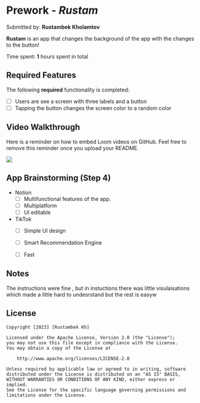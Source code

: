 
# Prework - *Rustam*

Submitted by: **Rustambek Kholamtov**

**Rustam** is an app that changes the background of the app with the changes to the button!

Time spent: **1** hours spent in total

## Required Features

The following **required** functionality is completed:

- [ ] Users are see a screen with three labels and a button
- [ ] Tapping the button changes the screen color to a random color
 
## Video Walkthrough

Here is a reminder on how to embed Loom videos on GitHub. Feel free to remove this reminder once you upload your README. 


<a href="https://www.loom.com/share/f60f45022e614eeb8528286426e6c34b">
      <img style="max-width:300px;" src="https://cdn.loom.com/sessions/thumbnails/f60f45022e614eeb8528286426e6c34b-with-play.gif">
    </a>

## App Brainstorming (Step 4)
- Notion
   - [ ] Multifunctional features of the app.
   - [ ] Multiplatform
   - [ ] UI editable
 - TikTok
   - [ ] Simple UI design
   - [ ] Smart Recommendation Engine
   - [ ] Fast
         

## Notes

The instructions were fine ,  but in instuctions there was little visulaisations which made a little hard to undesrstand but the rest is easyw

## License

    Copyright [2023] [Rustambek Kh]

    Licensed under the Apache License, Version 2.0 (the "License");
    you may not use this file except in compliance with the License.
    You may obtain a copy of the License at

        http://www.apache.org/licenses/LICENSE-2.0

    Unless required by applicable law or agreed to in writing, software
    distributed under the License is distributed on an "AS IS" BASIS,
    WITHOUT WARRANTIES OR CONDITIONS OF ANY KIND, either express or implied.
    See the License for the specific language governing permissions and
    limitations under the License.
